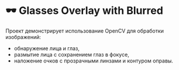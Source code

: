 # 🕶️ Glasses Overlay with Blurred

Проект демонстрирует использование OpenCV для обработки изображений:  
- обнаружение лица и глаз,  
- размытие лица с сохранением глаз в фокусе,  
- наложение очков с прозрачными линзами и контуром оправы.
